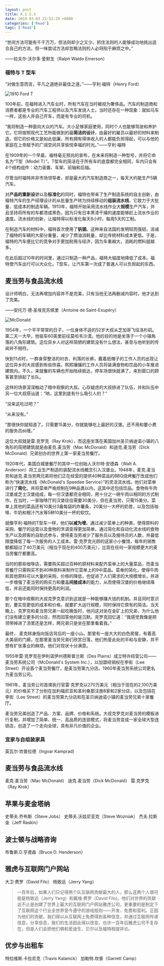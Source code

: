 ```yaml
---
layout: post
title: K.I.S.S
date: 2019-03-03 22:52:29 +0800
categories: ['Read']
tags: ['Read']
---
```


“世间方法可能有千千万万，但法则却少之又少。抓住法则的人能够成功地挑出适合自己的方法，但一味尝试方法却忽略法则的人必将陷于麻烦之中。”

——拉夫尔·沃尔多·爱默生（Ralph Waldo Emerson）

### 福特与 T 型车

“对做生意而言，平凡之道绝非最佳之道。”——亨利·福特（Henry Ford）

![1910 Ford T](/assets/Simplify-Richard-Koch-Greg-Lockwood/1910Ford-T.jpg)

100年前，在福特进入汽车业时，所有汽车在当时被视为奢侈品。汽车的制造商和消费者都是专业的汽车工程师以及汽车发烧人士。当时还存在一种现象：就如马车一样，这些人并自己开车，而是有专业的司机。

“我将制造一种面向大众的汽车。大小足够家庭使用，同时个人也能够驾驶和养护它。它将按照现代工艺所能做到的最**简洁的设计**，由最好的雇员以最好的材料来制造。但它的价格又是如此低廉，所有拥有得体收入的人都能负担得起，可以与他的家庭在上帝赋予的广阔空间共享愉悦幸福的时光。”——亨利·福特

在1909年的一个早晨，福特毫无预兆的宣布，在未来将制造一种型号，并将它命名为“T型（Model T）”。T型车的简洁在于所有车的底盘都完全相同，车内只会有4个结构组件：动力装置、车架、前轴和后轴。

尽管当时福特并非市场领导者，却是最大的汽车制造商之一，每天大约能生产5辆汽车。

对**产品的重新设计**以及**标准化**的同时，福特也带来了生产制造系统的自主创新，由福特汽车的生产经理设计的从批量生产转为持续移动的**组装流水线**，它致力于大批量、低成本的制造车辆。1913年，福特开始采用流水线作业大**规模**生产汽车，并且坚持将所有的车都漆成黑色，因为只有日本黑漆干燥的速度能够赶上流水作业的速度。流水线的创新，让福特得以标准化每天8小时，每周5天的工制。

在制造汽车的材料中，福特首次使用了**钒钢**。这种来自法国的发明轻而强韧，消减了福特的车辆的大部分重量，减少了燃油消耗量，却比传统材料成本更低。于是，福特的汽车便比它的竞争对手更加耐用与经济，因为车重越大，消耗的燃料就越多。

在此后超过10年的时间里，通过只制造一种产品，福特大幅度地降低了成本。福特使汽车出行可以大众化。T型车，让汽车第一次成了普通人可以负担起的东西。

## 麦当劳与食品流水线

设计师明白，无法再增加内容并不是完美，只有当他无法再删减内容时，他才达到了完美。

——安托万·德·圣埃克苏佩里（Antoine de Saint-Exupéry）

![McDonald](/assets/Simplify-Richard-Koch-Greg-Lockwood/15-McDonald-15.jpg)

1954年，一个平平常常的日子，一位身体不适的52岁大叔从芝加哥飞往洛杉矶。第二天一大早，他驱车60英里前往莫哈韦沙漠。他的目的地是坐落于一个小镇角落的八角形建筑。这位异乡人对这样简陋的建筑没有什么想法，甚至与他听到的传闻并不相符。

快到11点时，一群身穿整洁的衬衣、利落的长裤，戴着纸帽子的工作人员的出现让这位异乡的大叔感到有些欣喜。熙熙攘攘的工作人员将装满食物和饮品的小车推进建筑内。不久，来就餐的车辆也开始陆续抵达，停车场很快就满了，来到窗口的顾客甚至排起了长队。

这样的场景深深触动了暗中观察的大叔。心存疑虑的大叔排进了队伍，并和队伍中另一位大叔搭讪道：“呐，这里到底有什么吸引人的？”

“没来这吃过吧？”

“从来没有。”

“那很快你就知道了。只需要15美分，你就能够吃上最好的汉堡。还不用和要小费的服务员纠缠。”

这位大叔就是雷.克罗克（Ray Krok），而这座坐落在美国加州圣贝纳迪诺小镇的八角形的简陋建筑就是由麦克.麦当劳（Mac McDonald）和迪克.麦当劳（Dick McDonald）兄弟创办的世界上第一家麦当劳餐厅。

1920年代，美国白城堡餐厅的其中一位创始人沃尔特·安德森（Walt A. Anderson）将工业生产制造的装配流水线概念引入汉堡业。1948年，麦克.麦当劳和迪克.麦当劳两兄弟将他们正在经营的提供40种菜品的BBQ烧烤餐厅改成他们称为“快速流水线（McDonald's Speedee Service）”的灵活流水线。他们对菜单进行了**简化**，并将菜单严格控制在9种品类以内，这其中还包括饮品。食物有牛肉汉堡或芝士汉堡组成，每一份汉堡都完全相同，用十分之一磅牛肉以相同的方式制作。在当时，一家咖啡厅的汉堡往往需要30美分，但在麦当劳，只需15美分。菜单上其他的菜品还有10美分3盎每袋的炸薯条，20美分一大杯的奶昔，以及包括咖啡、牛奶和根汁汽水等5种10美分一杯的软饮。

就像亨利·福特的T型车一样，他们**以减为增**。通过减少菜单上的种类，使得原料的采购、餐厅的运营以及食物的烹调变得更加简单。通过简化和自动化流水线的食物生产以及顾客的自助式参与，使得麦当劳减少了服务员以及接待员的人数，并最低限度降低了每一次服务的人工成本。雷·克罗克光顾的这家小小餐馆，每年的销售额都超过了40万美元（相当于现在的400万美元），比现在任何一家规模更大的麦当劳餐厅都要高。

当时的那些咖啡店，需要购买超过百种的原材料来配齐菜单上的大量菜品，而麦当劳餐厅只需购买不到40种原料来制作它菜单上的9中菜品。菜单的简化，使得牛肉和其他原料可以大量的采购，价格的降低，也促进了人们需求的大规模增长，并进一步增强了麦当劳的购买力和覆盖**间接成本**的能力，从而使得汉堡的价格继续降低，并且还能同时保持更高的利润。

那个在暗中观察的大叔克罗克意识到这就是一种能够赚大钱的机制。并且同时意识到，要实现更低的成本和价格，就要扩大运行规模，同时保持它原有的简洁。当天晚上，克罗克和麦当劳兄弟一起吃晚饭时，他问这对坐在金矿上的兄弟，为什么他们没有建立更多的分店，然而回答他的是沉默。克罗克回忆道：“我感觉我像是把领带掉进了汤里还是怎样，两兄弟只是坐在那里看着我。”

最终， 麦克转身指向饭店背后的一座小山。那里有一座大大的白色房屋，有着高大美丽的门廊，在那里麦当劳兄弟们欣赏日落，他们热爱此处的平和与安静，并不想有扩张事业的麻烦。他们对现状十分满意。

1955年雷·克罗克在伊利诺伊州德斯普兰斯（Des Plains）成立特许经营公司——麦当劳系统公司（McDonald's System Inc.），以加盟经销权在李街（Lee Street）开设首个麦当劳餐厅，是麦当劳第九分店。1960年麦当劳系统公司更名为麦当劳公司。

1961年，麦当劳公司首席执行官雷·克罗克以270万美元（相当于现在的2,100万美元）的价格买下了分别在加利福尼亚和圣利桑那注册8家和2家分店，以及包括在李街（Lee Street）的麦当劳第九分店和在圣贝纳迪诺小镇的麦当劳兄弟十家餐厅。

麦当劳兄弟创造了产品、方案、品牌、价格和系统。大叔克罗克对麦当劳的模板进行复制，并增加了简单、统一、高品质的连锁模式，将麦当劳变成一家全球大型连锁店，创造了一个走向全球，具有非凡价值的企业。

### 宜家与自组装家具

英瓦尔·坎普拉德（Ingvar Kamprad)

## 麦当劳与食品流水线

麦克.麦当劳（Mac McDonald）
迪克.麦当劳（Dick McDonald）
雷.克罗克（Ray Krok）

## 苹果与麦金塔纳

史蒂夫.乔布斯（Steve Jobs）
史蒂夫.沃兹尼亚克（Steve Wozniak）
杰夫.拉斯金（Jeff Raskin）

## 波士顿与战略咨询

布鲁斯.D.亨德森（Bruce D. Henderson）

## 雅虎与互联网门户网站

大卫·费罗（David Filo）
杨致远（Jerry Yang）

> 一百年后，如果人们只记得两个队互联网贡献最大的人，那么这两个人很可能是杨致远（Jerry Yang）和戴维·费罗（David Filo)。他们对世界的贡献远不止是创建了世界上最大的互联网门户网站雅虎公司，更重要的是制定下了互联网这个行业全世界至今遵守的游戏规则——开发、免费和营利。正因为他们的贡献，我们得以从互联网上免费得到各种信息，并通过互联网传递信息，分享信息，我们的生活因此得以改变。也许一百年后雅虎公司不复存在，但是人们会把他们俩和爱迪生、贝尔以及福特相提并论。

## 优步与出租车

特拉维斯.卡拉尼克（Travis Kalanick）
加勒特.坎普（Garrett Camp）
